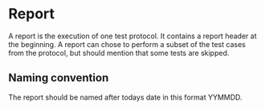 # Report

A report is the execution of one test protocol.
It contains a report header at the beginning.
A report can chose to perform a subset of the test cases from the protocol, but should mention that some tests are skipped.

## Naming convention

The report should be named after todays date in this format YYMMDD.
